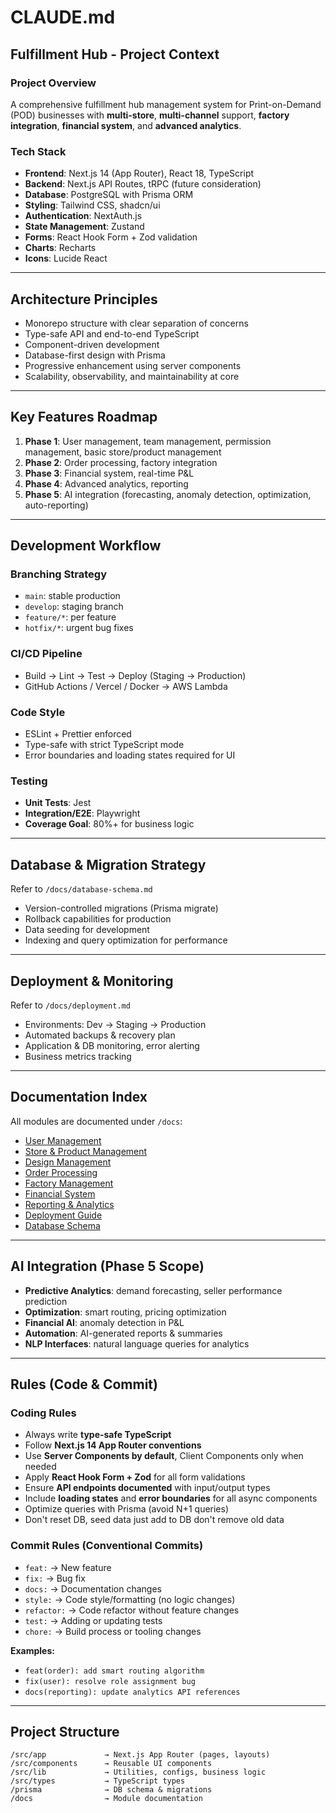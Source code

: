 # CLAUDE.md

## Fulfillment Hub - Project Context

### Project Overview
A comprehensive fulfillment hub management system for Print-on-Demand (POD) businesses with **multi-store**, **multi-channel** support, **factory integration**, **financial system**, and **advanced analytics**.

### Tech Stack
- **Frontend**: Next.js 14 (App Router), React 18, TypeScript  
- **Backend**: Next.js API Routes, tRPC (future consideration)  
- **Database**: PostgreSQL with Prisma ORM  
- **Styling**: Tailwind CSS, shadcn/ui  
- **Authentication**: NextAuth.js  
- **State Management**: Zustand  
- **Forms**: React Hook Form + Zod validation  
- **Charts**: Recharts  
- **Icons**: Lucide React  

---

## Architecture Principles
- Monorepo structure with clear separation of concerns  
- Type-safe API and end-to-end TypeScript  
- Component-driven development  
- Database-first design with Prisma  
- Progressive enhancement using server components  
- Scalability, observability, and maintainability at core  

---

## Key Features Roadmap
1. **Phase 1**: User management, team management, permission management, basic store/product management  
2. **Phase 2**: Order processing, factory integration  
3. **Phase 3**: Financial system, real-time P&L  
4. **Phase 4**: Advanced analytics, reporting  
5. **Phase 5**: AI integration (forecasting, anomaly detection, optimization, auto-reporting)  

---

## Development Workflow

### Branching Strategy
- `main`: stable production  
- `develop`: staging branch  
- `feature/*`: per feature  
- `hotfix/*`: urgent bug fixes  

### CI/CD Pipeline
- Build → Lint → Test → Deploy (Staging → Production)  
- GitHub Actions / Vercel / Docker → AWS Lambda  

### Code Style
- ESLint + Prettier enforced  
- Type-safe with strict TypeScript mode  
- Error boundaries and loading states required for UI  

### Testing
- **Unit Tests**: Jest  
- **Integration/E2E**: Playwright  
- **Coverage Goal**: 80%+ for business logic  

---

## Database & Migration Strategy
Refer to `/docs/database-schema.md`

- Version-controlled migrations (Prisma migrate)  
- Rollback capabilities for production  
- Data seeding for development  
- Indexing and query optimization for performance  

---

## Deployment & Monitoring
Refer to `/docs/deployment.md`

- Environments: Dev → Staging → Production  
- Automated backups & recovery plan  
- Application & DB monitoring, error alerting  
- Business metrics tracking  

---

## Documentation Index
All modules are documented under `/docs`:

- [User Management](/docs/user-management.md)  
- [Store & Product Management](/docs/store-product.md)
- [Design Management](/docs/design-management.md)  
- [Order Processing](/docs/order-processing.md)  
- [Factory Management](/docs/factory-management.md)  
- [Financial System](/docs/financial-system.md)  
- [Reporting & Analytics](/docs/reporting-analytics.md)  
- [Deployment Guide](/docs/deployment.md)  
- [Database Schema](/docs/database-schema.md)  

---

## AI Integration (Phase 5 Scope)
- **Predictive Analytics**: demand forecasting, seller performance prediction  
- **Optimization**: smart routing, pricing optimization  
- **Financial AI**: anomaly detection in P&L  
- **Automation**: AI-generated reports & summaries  
- **NLP Interfaces**: natural language queries for analytics  

---

## Rules (Code & Commit)

### Coding Rules
- Always write **type-safe TypeScript**  
- Follow **Next.js 14 App Router conventions**  
- Use **Server Components by default**, Client Components only when needed  
- Apply **React Hook Form + Zod** for all form validations  
- Ensure **API endpoints documented** with input/output types  
- Include **loading states** and **error boundaries** for all async components  
- Optimize queries with Prisma (avoid N+1 queries)
- Don't reset DB, seed data just add to DB don't remove old data

### Commit Rules (Conventional Commits)
- `feat:` → New feature  
- `fix:` → Bug fix  
- `docs:` → Documentation changes  
- `style:` → Code style/formatting (no logic changes)  
- `refactor:` → Code refactor without feature changes  
- `test:` → Adding or updating tests  
- `chore:` → Build process or tooling changes  

**Examples:**
- `feat(order): add smart routing algorithm`  
- `fix(user): resolve role assignment bug`  
- `docs(reporting): update analytics API references`  

---

## Project Structure
```
/src/app             → Next.js App Router (pages, layouts)
/src/components      → Reusable UI components
/src/lib             → Utilities, configs, business logic
/src/types           → TypeScript types
/prisma              → DB schema & migrations
/docs                → Module documentation
```
